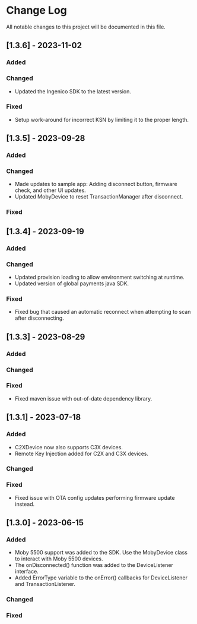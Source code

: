 
# Change Log
All notable changes to this project will be documented in this file.

## [1.3.6] - 2023-11-02
 
### Added

### Changed
- Updated the Ingenico SDK to the latest version.
### Fixed
- Setup work-around for incorrect KSN by limiting it to the proper length.

## [1.3.5] - 2023-09-28
 
### Added

### Changed
- Made updates to sample app: Adding disconnect button, firmware check, and other UI updates.
- Updated MobyDevice to reset TransactionManager after disconnect.
### Fixed


## [1.3.4] - 2023-09-19
 
### Added

### Changed
- Updated provision loading to allow environment switching at runtime.
- Updated version of global payments java SDK.
### Fixed
- Fixed bug that caused an automatic reconnect when attempting to scan after disconnecting.

## [1.3.3] - 2023-08-29
 
### Added

### Changed
 
### Fixed
- Fixed maven issue with out-of-date dependency library.

## [1.3.1] - 2023-07-18
 
### Added

- C2XDevice now also supports C3X devices.
- Remote Key Injection added for C2X and C3X devices.

### Changed
 
### Fixed
- Fixed issue with OTA config updates performing firmware update instead.
 
## [1.3.0] - 2023-06-15
 
### Added

- Moby 5500 support was added to the SDK. Use the MobyDevice class to interact with Moby 5500 devices.
- The onDisconnected() function was added to the DeviceListener interface.
- Added ErrorType variable to the onError() callbacks for DeviceListener and TransactionListener.

### Changed
 
### Fixed
